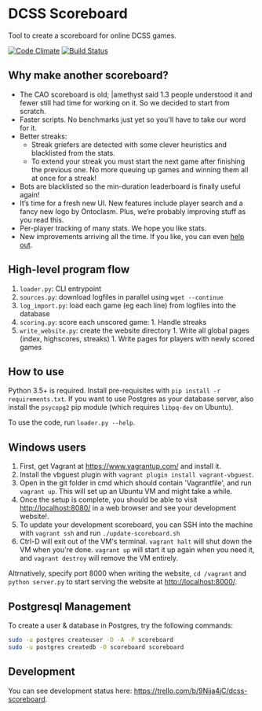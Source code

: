 # DCSS Scoreboard

Tool to create a scoreboard for online DCSS games.

[![Code Climate](https://codeclimate.com/github/zxc23/dcss-scoreboard/badges/gpa.svg)](https://codeclimate.com/github/zxc23/dcss-scoreboard)
[![Build Status](https://travis-ci.org/zxc23/dcss-scoreboard.svg?branch=master)](https://travis-ci.org/zxc23/dcss-scoreboard)

## Why make another scoreboard?

- The CAO scoreboard is old; |amethyst said 1.3 people understood it and fewer still had time for working on it. So we decided to start from scratch.
- Faster scripts. No benchmarks just yet so you'll have to take our word for it.
- Better streaks:
  - Streak griefers are detected with some clever heuristics and blacklisted from the stats.
  - To extend your streak you must start the next game after finishing the previous one. No more queuing up games and winning them all at once for a streak!
- Bots are blacklisted so the min-duration leaderboard is finally useful again!
- It’s time for a fresh new UI. New features include player search and a fancy new logo by Ontoclasm. Plus, we’re probably improving stuff as you read this.
- Per-player tracking of many stats. We hope you like stats.
- New improvements arriving all the time. If you like, you can even [help out](https://github.com/zxc23/dcss-scoreboard).

## High-level program flow

1. `loader.py`: CLI entrypoint
  1. `sources.py`: download logfiles in parallel using `wget --continue`
  1. `log_import.py`: load each game (eg each line) from logfiles into the database
  1. `scoring.py`: score each unscored game:
    1. Handle streaks
  1. `write_website.py`: create the website directory
    1. Write all global pages (index, highscores, streaks)
    1. Write pages for players with newly scored games

## How to use

Python 3.5+ is required. Install pre-requisites with `pip install -r requirements.txt`. If you want to use Postgres as your database server, also install the `psycopg2` pip module (which requires `libpq-dev` on Ubuntu).

To use the code, run `loader.py --help`.

## Windows users

1. First, get Vagrant at <https://www.vagrantup.com/> and install it.
1. Install the vbguest plugin with `vagrant plugin install vagrant-vbguest`.
1. Open in the git folder in cmd which should contain 'Vagrantfile', and run `vagrant up`. This will set up an Ubuntu VM and might take a while.
1. Once the setup is complete, you should be able to visit <http://localhost:8080/> in a web browser and see your development website!.
1. To update your development scoreboard, you can SSH into the machine with `vagrant ssh` and run `./update-scoreboard.sh`
1. Ctrl-D will exit out of the VM's terminal. `vagrant halt` will shut down the VM when you're done. `vagrant up` will start it up again when you need it, and `vagrant destroy` will remove the VM entirely.

Altrnatively, specify port 8000 when writing the website, `cd /vagrant` and `python server.py` to start serving the website at <http://localhost:8000/>.

## Postgresql Management

To create a user & database in Postgres, try the following commands:

```bash
sudo -u postgres createuser -D -A -P scoreboard
sudo -u postgres createdb -O scoreboard scoreboard
```

## Development

You can see development status here: <https://trello.com/b/9Nija4jC/dcss-scoreboard>.
